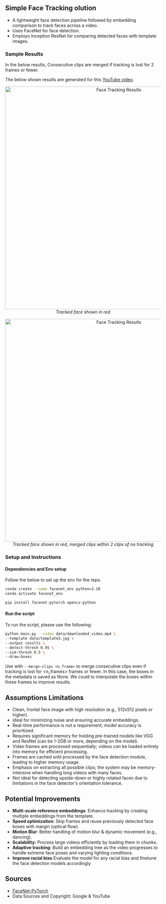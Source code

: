 ## Simple Face Tracking olution 

- A lightweight face detection pipeline followed by embedding comparison to track faces across a video.
- Uses FaceNet for face detection.
- Employs Inception ResNet for comparing detected faces with template images.

### Sample Results
In the below results, 
Consecutive clips are merged if tracking is lost for 2 frames or fewer.

The below shown results are generated for this [YouTube video](https://www.youtube.com/watch?v=cmkZeTX5fq0).
<p align="center">
  <img src="samples/3.gif" alt="Face Tracking Results" width="720"/><br/>
  <em>Tracked face shown in red</em>
</p>

<p align="center">
  <img src="samples/1.gif" alt="Face Tracking Results" width="720"/>
  <em>Tracked face shown in red, merged clips within 2 clips of no tracking</em><br/>
</p>

### Setup and Instructions

#### Dependencies and Env setup
Follow the below to set up the env for the repo.
```bash
conda create --name facenet_env python=3.10
conda activate facenet_env

pip install facenet-pytorch opencv-python
```

#### Run the script

To run the script, please use the following:

```bash 
python main.py --video data/downloaded_video.mp4 \
--template data/template3.jpg \
--output results \
--detect-thresh 0.95 \
--sim-thresh 0.5 \
--draw-boxes
```

Use with ```--merge-clips <n_frame>``` to merge consecutive clips even if tracking is lost for <n_frames> frames or fewer. In this case, the boxes in the metadata is saved as None. We could to interpolate the boxes within these frames to improve results.


## Assumptions Limitations
- Clean, frontal face image with high resolution (e.g., 512x512 pixels or higher).
- Ideal for minimizing noise and ensuring accurate embeddings.
- Real-time performance is not a requirement; model accuracy is prioritized.
- Requires significant memory for holding pre-trained models like VGG and ResNet (can be 1-2GB or more, depending on the model).
- Video frames are processed sequentially; videos can be loaded entirely into memory for efficient processing.
- Frames are cached until processed by the face detection module, leading to higher memory usage.
- Emphasis on extracting all possible clips; the system may be memory-intensive when handling long videos with many faces.
- Not ideal for detecting upside-down or highly rotated faces due to limitations in the face detector's orientation tolerance.

## Potential Improvements
- **Multi-scale reference embeddings**: Enhance tracking by creating multiple embeddings from the template.
- **Speed optimization**: Skip frames and reuse previously detected face boxes with margin (optical flow).
- **Motion Blur**: Better handling of motion blur & dynamic movement (e.g., dancing).
- **Scalability:** Process large videos efficiently by loading them in chunks.
- **Adaptive tracking:** Build an embedding tree as the video progresses to handle extreme face poses and varying lighting conditions.
- **Improve racial bias** Evaluate the model for any racial bias and finetune the face detection models accordingly

## Sources

- [FaceNet-PyTorch](https://github.com/timesler/facenet-pytorch)
- Data Sources and Copyright: Google & YouTube

